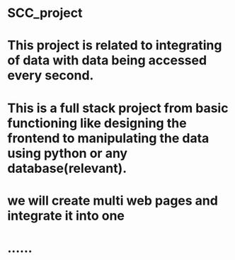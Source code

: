 # SCC_project

# This project is related to integrating of data with data being accessed every second.
# This is a full stack project from basic functioning like designing the frontend to manipulating the data using python or any database(relevant).
# we will create multi web pages and integrate it into one 
# ......
